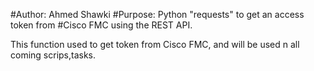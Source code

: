 #Author: Ahmed Shawki
#Purpose: Python "requests" to get an access token from
#Cisco FMC  using the REST API.

This function used to get token from Cisco FMC, and will be used n all coming scrips,tasks.